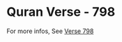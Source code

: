# Quran Verse - 798 

For more infos, See [Verse 798](https://www.quranbookk.com/quran/search?q=798)